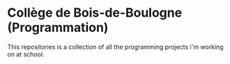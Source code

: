 # Collège de Bois-de-Boulogne (Programmation)

This repositories is a collection of all the programming projects i'm working on at school.
